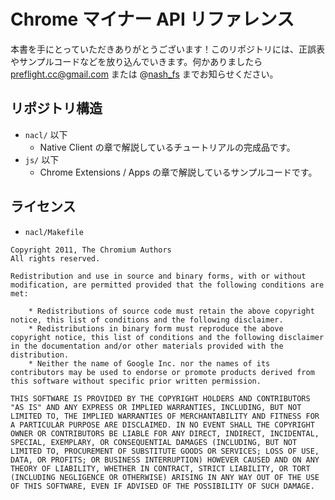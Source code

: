 # Chrome マイナー API リファレンス

本書を手にとっていただきありがとうございます！このリポジトリには、正誤表やサンプルコードなどを放り込んでいきます。何かありましたら preflight.cc@gmail.com または @[nash_fs](https://twitter.com/nash_fs) までお知らせください。

## リポジトリ構造

- `nacl/` 以下
	- Native Client の章で解説しているチュートリアルの完成品です。
- `js/` 以下
	- Chrome Extensions / Apps の章で解説しているサンプルコードです。

## ライセンス

- `nacl/Makefile`

```
Copyright 2011, The Chromium Authors
All rights reserved.

Redistribution and use in source and binary forms, with or without
modification, are permitted provided that the following conditions are
met:

    * Redistributions of source code must retain the above copyright
notice, this list of conditions and the following disclaimer.
    * Redistributions in binary form must reproduce the above
copyright notice, this list of conditions and the following disclaimer
in the documentation and/or other materials provided with the
distribution.
    * Neither the name of Google Inc. nor the names of its
contributors may be used to endorse or promote products derived from
this software without specific prior written permission.

THIS SOFTWARE IS PROVIDED BY THE COPYRIGHT HOLDERS AND CONTRIBUTORS
"AS IS" AND ANY EXPRESS OR IMPLIED WARRANTIES, INCLUDING, BUT NOT
LIMITED TO, THE IMPLIED WARRANTIES OF MERCHANTABILITY AND FITNESS FOR
A PARTICULAR PURPOSE ARE DISCLAIMED. IN NO EVENT SHALL THE COPYRIGHT
OWNER OR CONTRIBUTORS BE LIABLE FOR ANY DIRECT, INDIRECT, INCIDENTAL,
SPECIAL, EXEMPLARY, OR CONSEQUENTIAL DAMAGES (INCLUDING, BUT NOT
LIMITED TO, PROCUREMENT OF SUBSTITUTE GOODS OR SERVICES; LOSS OF USE,
DATA, OR PROFITS; OR BUSINESS INTERRUPTION) HOWEVER CAUSED AND ON ANY
THEORY OF LIABILITY, WHETHER IN CONTRACT, STRICT LIABILITY, OR TORT
(INCLUDING NEGLIGENCE OR OTHERWISE) ARISING IN ANY WAY OUT OF THE USE
OF THIS SOFTWARE, EVEN IF ADVISED OF THE POSSIBILITY OF SUCH DAMAGE.
```
